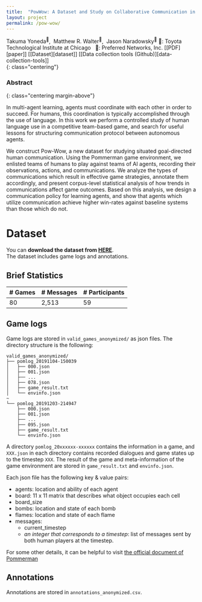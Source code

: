 ```yaml
---
title:  "PowWow: A Dataset and Study on Collaborative Communication in Pommerman"
layout: project
permalink: /pow-wow/
---
```

<div markdown="block">
Takuma Yoneda<sup>🤖</sup>, &nbsp;Matthew R. Walter<sup>🤖</sup>, &nbsp;Jason Naradowsky<sup>🦄</sup>  
🤖: Toyota Technological Institute at Chicago &nbsp;&nbsp;🦄: Preferred Networks, Inc.  
[[PDF][paper]]  [[Dataset][dataset]]  [[Data collection tools (Github)][data-collection-tools]]
</div>
{: class="centering"}

<!-- ### Abstract -->
<!-- <h3 class="centering margin-above">Abstract</h3> -->
### Abstract
{: class="centering margin-above"}
<div markdown="block">
In multi-agent learning, agents must coordinate with each other in order to succeed.
For humans, this coordination is typically accomplished through the use of language.
In this work we perform a controlled study of human language use in a competitive team-based game, and search for useful lessons for structuring communication protocol between autonomous agents.

We construct Pow-Wow, a new dataset for studying situated goal-directed human communication.
Using the Pommerman game environment, we enlisted teams of humans to play against teams of AI agents, recording their observations, actions, and communications. We analyze the types of communications which result in effective game strategies, annotate them accordingly, and present corpus-level statistical analysis of how trends in communications affect game outcomes.
Based on this analysis, we design a communication policy for learning agents, and show that agents which utilize communication achieve higher win-rates against baseline systems than those which do not.
</div>

# Dataset
You can **download the dataset from [HERE][dataset]**.  
The dataset includes game logs and annotations.

<!-- The data is hosted on Google Drive. If you want to download it with `wget`, please use the following command:   -->
<!-- `wget --no-check-certificate 'https://docs.google.com/uc?export=download&id=1x-GHvVTaZ_X2BFlNM1duxA7ZS_iUQAga' -O pow-wow.tar.gz` -->
<!-- Note that it takes ~1 minute to get a response from Google Drive (presumably because it runs virus scan before response). -->
<!-- [the collected game logs](http://example.com) and [annotations of dialogue](http:/example.com). -->


## Brief Statistics

| # Games | # Messages | # Participants |
|---------|------------|----------------|
| 80      | 2,513      | 59             |

## Game logs
Game logs are stored in `valid_games_anonymized/` as json files. The directory structure is the following:
```
valid_games_anonymized/
├── pomlog_20191104-150039
│   ├── 000.json
│   ├── 001.json
│   ├── ...
│   ├── 078.json
│   ├── game_result.txt
│   └── envinfo.json
~
└── pomlog_20191203-214947
    ├── 000.json
    ├── 001.json
    ├── ...
    ├── 095.json
    ├── game_result.txt
    └── envinfo.json
```
A directory `pomlog_20xxxxxx-xxxxxx` contains the information in a game, and `XXX.json` in each directory contains recorded dialogues and game states up to the timestep `XXX`. The result of the game and meta-information of the game environment are stored in `game_result.txt` and `envinfo.json`.

Each json file has the following key & value pairs:
* agents: location and ability of each agent
* board: 11 x 11 matrix that describes what object occupies each cell
* board_size
* bombs: location and state of each bomb
* flames: location and state of each flame
* messages:
	* current_timestep
	* *an integer that corresponds to a timestep*: list of messages sent by both human players at the timestep.
	
For some other details, it can be helpful to visit [the official document of Pommerman](https://docs.pommerman.com/environment/)

## Annotations
Annotations are stored in `annotations_anonymized.csv`.


[data-collection-tools]: https://github.com/takuma-ynd/pow-wow-data-collection
[dataset]: https://github.com/takuma-ynd/pow-wow-data-collection/raw/master/dataset/pow-wow.tar.gz
[paper]: https://larel-ws.github.io/
